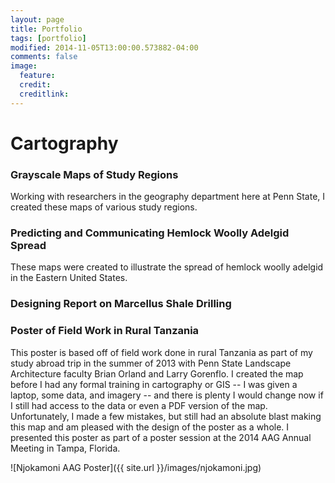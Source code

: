 ```yaml
---
layout: page
title: Portfolio
tags: [portfolio]
modified: 2014-11-05T13:00:00.573882-04:00
comments: false
image:
  feature: 
  credit: 
  creditlink: 
---
```

# Cartography

### Grayscale Maps of Study Regions

Working with researchers in the geography department here at Penn State, I created these maps of various study regions.


### Predicting and Communicating Hemlock Woolly Adelgid Spread

These maps were created to illustrate the spread of hemlock woolly adelgid in the Eastern United States.

### Designing Report on Marcellus Shale Drilling



### Poster of Field Work in Rural Tanzania

This poster is based off of field work done in rural Tanzania as part of my study abroad trip in the summer of 2013 with Penn State Landscape Architecture faculty Brian Orland and Larry Gorenflo. I created the map before I had any formal training in cartography or GIS -- I was given a laptop, some data, and imagery -- and there is plenty I would change now if I still had access to the data or even a PDF version of the map. Unfortunately, I made a few mistakes, but still had an absolute blast making this map and am pleased with the design of the poster as a whole. I presented this poster as part of a poster session at the 2014 AAG Annual Meeting in Tampa, Florida.

![Njokamoni AAG Poster]({{ site.url }}/images/njokamoni.jpg)